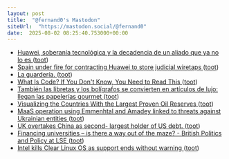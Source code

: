 ```yaml
---
layout: post
title:  "@fernand0's Mastodon"
siteUrl:  "https://mastodon.social/@fernand0"
date:  2025-08-02 08:25:40.753000+00:00
---
```

*  [Huawei, soberanía tecnológica y la decadencia de un aliado que ya no lo es ](https://www.enriquedans.com/2025/07/huawei-soberania-tecnologica-y-la-decadencia-de-un-aliado-que-ya-no-lo-es.htm) ([toot](https://mastodon.social/@fernand0/114958214152373654))
*  [Spain under fire for contracting Huawei to store judicial wiretaps ](https://www.politico.eu/article/spain-huawei-contract-judicial-wiretaps) ([toot](https://mastodon.social/@fernand0/114956652463331217))
*  [La guardería. ](https://avecesunafoto.wordpress.com/2025/08/01/la-guarderia-2) ([toot](https://mastodon.social/@fernand0/114954735815700165))
*  [What Is Code? If You Don't Know, You Need to Read This ](https://www.bloomberg.com/graphics/2015-paul-ford-what-is-code) ([toot](https://mastodon.social/@fernand0/114954621388316799))
*  [También las libretas y los bolígrafos se convierten en artículos de lujo: llegan las papelerías gourmet ](https://www.xataka.com/magnet/hay-cafeterias-especialidad-panaderias-premium-que-no-papelerias-gourmet-idea-escribir-material-luj) ([toot](https://mastodon.social/@fernand0/114954430885855526))
*  [Visualizing the Countries With the Largest Proven Oil Reserves   ](https://www.visualcapitalist.com/countries-with-the-largest-proven-oil-reserves/) ([toot](https://mastodon.social/@fernand0/114954165220930140))
*  [MaaS operation using Emmenhtal and Amadey linked to threats against Ukrainian entities ](https://blog.talosintelligence.com/maas-operation-using-emmenhtal-and-amadey-linked-to-threats-against-ukrainian-entities) ([toot](https://mastodon.social/@fernand0/114954019970193151))
*  [UK overtakes China as second- largest holder of US debt.   ](https://www.idnfinancials.com/news/54743/uk-overtakes-china-as-second-largest-holder-of-us-debt) ([toot](https://mastodon.social/@fernand0/114953307900699396))
*  [Financing universities – is there a way out of the maze? - British Politics and Policy at LSE ](https://blogs.lse.ac.uk/politicsandpolicy/financing-universities-is-there-a-way-out-of-the-maze) ([toot](https://mastodon.social/@fernand0/114953047542573045))
*  [Intel kills Clear Linux OS as support ends without warning ](https://nerds.xyz/2025/07/intel-kills-clear-linux-os) ([toot](https://mastodon.social/@fernand0/114952781083101699))
